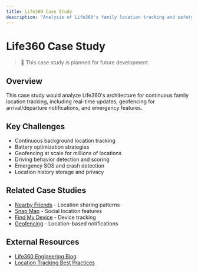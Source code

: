 ```yaml
---
title: Life360 Case Study
description: "Analysis of Life360's family location tracking and safety platform"
---
```


# Life360 Case Study

> 🚧 This case study is planned for future development.

## Overview
This case study would analyze Life360's architecture for continuous family location tracking, including real-time updates, geofencing for arrival/departure notifications, and emergency features.

## Key Challenges
- Continuous background location tracking
- Battery optimization strategies
- Geofencing at scale for millions of locations
- Driving behavior detection and scoring
- Emergency SOS and crash detection
- Location history storage and privacy

## Related Case Studies
- [Nearby Friends](./nearby-friends.md) - Location sharing patterns
- [Snap Map](./snap-map.md) - Social location features
- [Find My Device](./find-my-device.md) - Device tracking
- [Geofencing](../patterns/geofencing.md) - Location-based notifications

## External Resources
- [Life360 Engineering Blog](https://life360.engineering/)
- [Location Tracking Best Practices](https://www.life360.com/privacy-policy/)